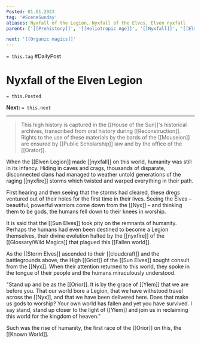 ```yaml
---
Posted: 01.01.2023
tag: '#SceneSunday'
aliases: Nyxfall of the Legion, Nyxfall of the Elves, Elven nyxfall
parent: ['[[Prehistory]]', '[[Heliotropic Age]]', '[[Nyxfall]]', '[[Elven Legion]]']

next: '[[Organic magics]]'
---
```


`= this.tag` #DailyPost

# Nyxfall of the Elven Legion

`= this.Posted`

**Next:** `= this.next`

---

> This high history is captured in the [[House of the Sun]]'s historical archives, transcribed from oral history during [[Reconstruction]]. Rights to the use of these materials by the bards of the [[Mouseion]] are ensured by [[Public Scholarship]] law and by the office of the [[Orator]].

When the [[Elven Legion]] made [[nyxfall]] on this world, humanity was still in its infancy. Hiding in caves and crags, thousands of disparate, disconnected clans had managed to weather untold generations of the raging [[nyxfire]] storms which twisted and warped everything in their path.

First hearing and then seeing that the storms had cleared, these dregs ventured out of their holes for the first time in their lives. Seeing the Elves – beautiful, powerful warriors come down from the [[Nyx]] – and thinking them to be gods, the humans fell down to their knees in worship.

It is said that the [[Sun Elves]] took pity on the remnants of humanity. Perhaps the humans had even been destined to become a Legion themselves, their divine evolution halted by the [[nyxfire]] of the [[Glossary/Wild Magics]] that plagued this [[Fallen world]].

As the [[Storm Elves]] ascended to their [[cloudcraft]] and the battlegrounds above, the High [[Griot]] of the [[Sun Elves]] sought consult from the [[Nyx]]. When their attention returned to this world, they spoke in the tongue of their people and the humans miraculously understood.

"Stand up and be as the [[Orior]]. It is by the grace of [[Ylem]] that we are before you. That our world bore a Legion, that we have withstood travel across the [[Nyx]], and that we have been delivered here. Does that make us gods to worship? Your own world has fallen and yet you have survived. I say stand, stand up closer to the light of [[Ylem]] and join us in reclaiming this world for the kingdom of heaven."

Such was the rise of humanity, the first race of the [[Orior]] on this, the [[Known World]].
